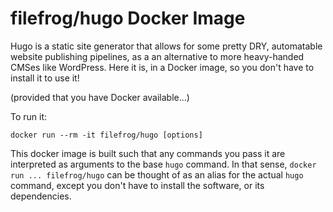 filefrog/hugo Docker Image
=============================

Hugo is a static site generator that allows for some pretty DRY,
automatable website publishing pipelines, as a an alternative to
more heavy-handed CMSes like WordPress.  Here it is, in a Docker
image, so you don't have to install it to use it!

(provided that you have Docker available...)

To run it:

    docker run --rm -it filefrog/hugo [options]

This docker image is built such that any commands you pass it are
interpreted as arguments to the base `hugo` command.  In that
sense, `docker run ... filefrog/hugo` can be thought of as an
alias for the actual `hugo` command, except you don't have to
install the software, or its dependencies.

[1]: https://gohugo.io/
